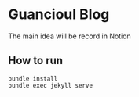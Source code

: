 # Guancioul Blog
The main idea will be record in Notion

## How to run
```
bundle install
bundle exec jekyll serve
```
